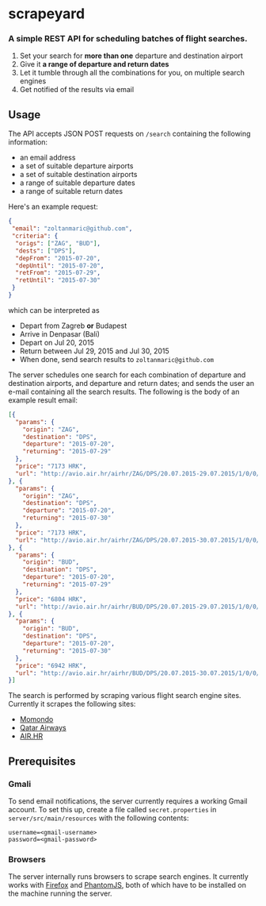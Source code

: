 # scrapeyard
### A simple REST API for scheduling batches of flight searches.

1. Set your search for **more than one** departure and destination airport
2. Give it **a range of departure and return dates**
3. Let it tumble through all the combinations for you, on multiple search engines
4. Get notified of the results via email

## Usage

The API accepts JSON POST requests on `/search` containing the following information:

* an email address
* a set of suitable departure airports
* a set of suitable destination airports
* a range of suitable departure dates
* a range of suitable return dates

Here's an example request:

```json
{
 "email": "zoltanmaric@github.com",
 "criteria": {
  "origs": ["ZAG", "BUD"],
  "dests": ["DPS"],
  "depFrom": "2015-07-20",
  "depUntil": "2015-07-20",
  "retFrom": "2015-07-29",
  "retUntil": "2015-07-30"
 }
}
```

which can be interpreted as

* Depart from Zagreb **or** Budapest
* Arrive in Denpasar (Bali)
* Depart on Jul 20, 2015
* Return between Jul 29, 2015 and Jul 30, 2015
* When done, send search results to `zoltanmaric@github.com`

The server schedules one search for each combination of departure and destination airports, and departure and return dates; and sends the user an e-mail containing all the search results.
The following is the body of an example result email:

```json
[{
  "params": {
    "origin": "ZAG",
    "destination": "DPS",
    "departure": "2015-07-20",
    "returning": "2015-07-29"
  },
  "price": "7173 HRK",
  "url": "http://avio.air.hr/airhr/ZAG/DPS/20.07.2015-29.07.2015/1/0/0/rt"
}, {
  "params": {
    "origin": "ZAG",
    "destination": "DPS",
    "departure": "2015-07-20",
    "returning": "2015-07-30"
  },
  "price": "7173 HRK",
  "url": "http://avio.air.hr/airhr/ZAG/DPS/20.07.2015-30.07.2015/1/0/0/rt"
}, {
  "params": {
    "origin": "BUD",
    "destination": "DPS",
    "departure": "2015-07-20",
    "returning": "2015-07-29"
  },
  "price": "6804 HRK",
  "url": "http://avio.air.hr/airhr/BUD/DPS/20.07.2015-29.07.2015/1/0/0/rt"
}, {
  "params": {
    "origin": "BUD",
    "destination": "DPS",
    "departure": "2015-07-20",
    "returning": "2015-07-30"
  },
  "price": "6942 HRK",
  "url": "http://avio.air.hr/airhr/BUD/DPS/20.07.2015-30.07.2015/1/0/0/rt"
}]
```

The search is performed by scraping various flight search engine sites. Currently it scrapes the following sites:

* [Momondo](http://momondo.com)
* [Qatar Airways](http://qatarairways.com)
* [AIR.HR](http://air.hr)

## Prerequisites

### Gmali

To send email notifications, the server currently requires a working Gmail account. To set this up, create a file called `secret.properties` in `server/src/main/resources` with the following contents:

```properties
username=<gmail-username>
password=<gmail-password>
```

### Browsers

The server internally runs browsers to scrape search engines. It currently works with [Firefox](https://www.mozilla.org/en-US/firefox/new/) and [PhantomJS](http://phantomjs.org/download.html), both of which have to be installed on the machine running the server.
